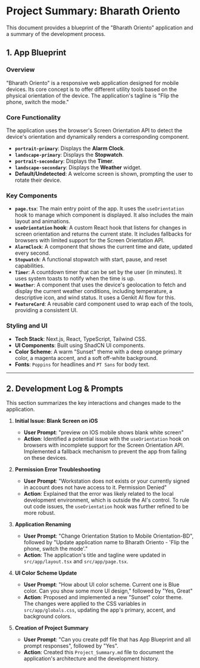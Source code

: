 # Project Summary: Bharath Oriento

This document provides a blueprint of the "Bharath Oriento" application and a summary of the development process.

## 1. App Blueprint

### Overview
"Bharath Oriento" is a responsive web application designed for mobile devices. Its core concept is to offer different utility tools based on the physical orientation of the device. The application's tagline is "Flip the phone, switch the mode."

### Core Functionality
The application uses the browser's Screen Orientation API to detect the device's orientation and dynamically renders a corresponding component.

- **`portrait-primary`**: Displays the **Alarm Clock**.
- **`landscape-primary`**: Displays the **Stopwatch**.
- **`portrait-secondary`**: Displays the **Timer**.
- **`landscape-secondary`**: Displays the **Weather** widget.
- **Default/Undetected**: A welcome screen is shown, prompting the user to rotate their device.

### Key Components

- **`page.tsx`**: The main entry point of the app. It uses the `useOrientation` hook to manage which component is displayed. It also includes the main layout and animations.
- **`useOrientation` hook**: A custom React hook that listens for changes in screen orientation and returns the current state. It includes fallbacks for browsers with limited support for the Screen Orientation API.
- **`AlarmClock`**: A component that shows the current time and date, updated every second.
- **`Stopwatch`**: A functional stopwatch with start, pause, and reset capabilities.
- **`Timer`**: A countdown timer that can be set by the user (in minutes). It uses system toasts to notify when the time is up.
- **`Weather`**: A component that uses the device's geolocation to fetch and display the current weather conditions, including temperature, a descriptive icon, and wind status. It uses a Genkit AI flow for this.
- **`FeatureCard`**: A reusable card component used to wrap each of the tools, providing a consistent UI.

### Styling and UI
- **Tech Stack**: Next.js, React, TypeScript, Tailwind CSS.
- **UI Components**: Built using ShadCN UI components.
- **Color Scheme**: A warm "Sunset" theme with a deep orange primary color, a magenta accent, and a soft off-white background.
- **Fonts**: `Poppins` for headlines and `PT Sans` for body text.

---

## 2. Development Log & Prompts

This section summarizes the key interactions and changes made to the application.

1.  **Initial Issue: Blank Screen on iOS**
    - **User Prompt**: "preview on IOS mobile shows blank white screen"
    - **Action**: Identified a potential issue with the `useOrientation` hook on browsers with incomplete support for the Screen Orientation API. Implemented a fallback mechanism to prevent the app from failing on these devices.

2.  **Permission Error Troubleshooting**
    - **User Prompt**: "Workstation does not exists or your currently signed in account does not have access to it. Permission Denied"
    - **Action**: Explained that the error was likely related to the local development environment, which is outside the AI's control. To rule out code issues, the `useOrientation` hook was further refined to be more robust.

3.  **Application Renaming**
    - **User Prompt**: "Change Orientation Station to Mobile Orientation-BD", followed by "Update application name to Bharath Oriento - 'Flip the phone, switch the mode'."
    - **Action**: The application's title and tagline were updated in `src/app/layout.tsx` and `src/app/page.tsx`.

4.  **UI Color Scheme Update**
    - **User Prompt**: "How about UI color scheme. Current one is Blue color. Can you show some more UI design," followed by "Yes, Great"
    - **Action**: Proposed and implemented a new "Sunset" color theme. The changes were applied to the CSS variables in `src/app/globals.css`, updating the app's primary, accent, and background colors.

5.  **Creation of Project Summary**
    - **User Prompt**: "Can you create pdf file that has App Blueprint and all prompt responses", followed by "Yes".
    - **Action**: Created this `Project_Summary.md` file to document the application's architecture and the development history.
